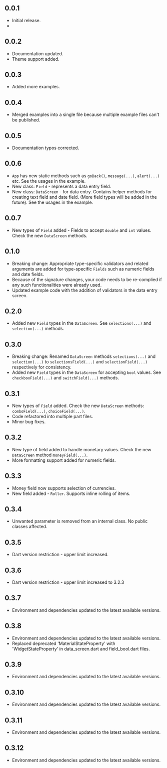 ## 0.0.1
- Initial release.
- 
## 0.0.2
- Documentation updated.
- Theme support added.

## 0.0.3
- Added more examples.

## 0.0.4
- Merged examples into a single file because multiple example files can't be published.

## 0.0.5
- Documentation typos corrected.

## 0.0.6
- `App` has new static methods such as `goBack()`, `message(...)`, `alert(...)` etc. See the usages in the example.
- New class: `Field` - represents a data entry field.
- New class: `DataScreen` - for data entry. Contains helper methods for creating text field and date field. (More field types will be added in the future). See the usages in the example.

## 0.0.7
- New types of `Field` added - Fields to accept `double` and `int` values. Check the new `DataScreen` methods.

## 0.1.0
- Breaking change: Appropriate type-specific validators and related arguments are added for type-specific `Fields` such as numeric fields and date fields.
- Because of the signature changes, your code needs to be re-complied if any such functionalities were already used.
- Updated example code with the addition of validators in the data entry screen.

## 0.2.0
- Added new `Field` types in the `DataScreen`. See `selections(...)` and `selection(...)` methods.

## 0.3.0
- Breaking change: Renamed `DataScreen` methods `selections(...)` and `selection(...)` to `selectionsField(...)` and `selectionField(...)` respectively for consistency.
- Added new `Field` types in the `DataScreen` for accepting `bool` values. See `checkboxField(...)` and `switchField(...)` methods.

## 0.3.1
- New types of `Field` added. Check the new `DataScreen` methods: `comboField(...)`, `choiceField(...)`.
- Code refactored into multiple part files.
- Minor bug fixes.

## 0.3.2
- New type of field added to handle monetary values. Check the new `DataScreen` method `moneyField(...)`.
- More formatting support added for numeric fields.

## 0.3.3
- Money field now supports selection of currencies.
- New field added - `Roller`. Supports inline rolling of items.

## 0.3.4
- Unwanted parameter is removed from an internal class. No public classes affected.

## 0.3.5
- Dart version restriction - upper limit increased.

## 0.3.6
- Dart version restriction - upper limit increased to 3.2.3

## 0.3.7
- Environment and dependencies updated to the latest available versions.

## 0.3.8
- Environment and dependencies updated to the latest available versions.
- Replaced deprecated 'MaterialStateProperty' with 'WidgetStateProperty' in data_screen.dart and field_bool.dart files.

## 0.3.9
- Environment and dependencies updated to the latest available versions.

## 0.3.10
- Environment and dependencies updated to the latest available versions.

## 0.3.11
- Environment and dependencies updated to the latest available versions.

## 0.3.12
- Environment and dependencies updated to the latest available versions.
